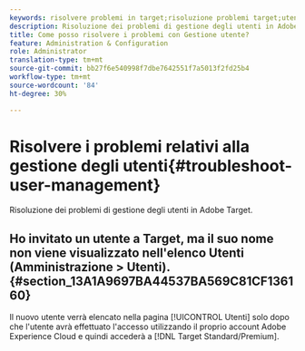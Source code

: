 ```yaml
---
keywords: risolvere problemi in target;risoluzione problemi target;utenti;gestione utenti
description: Risoluzione dei problemi di gestione degli utenti in Adobe Target.
title: Come posso risolvere i problemi con Gestione utente?
feature: Administration & Configuration
role: Administrator
translation-type: tm+mt
source-git-commit: bb27f6e540998f7dbe7642551f7a5013f2fd25b4
workflow-type: tm+mt
source-wordcount: '84'
ht-degree: 30%

---
```



# Risolvere i problemi relativi alla gestione degli utenti{#troubleshoot-user-management}

Risoluzione dei problemi di gestione degli utenti in Adobe Target.

## Ho invitato un utente a Target, ma il suo nome non viene visualizzato nell&#39;elenco Utenti (Amministrazione > Utenti). {#section_13A1A9697BA44537BA569C81CF136160}

Il nuovo utente verrà elencato nella pagina [!UICONTROL Utenti] solo dopo che l&#39;utente avrà effettuato l&#39;accesso utilizzando il proprio account Adobe Experience Cloud e quindi accederà a [!DNL Target Standard/Premium].
